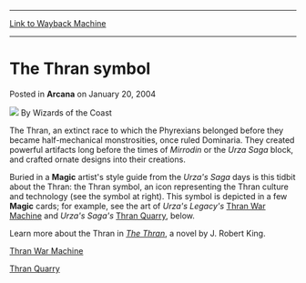 
---
[Link to Wayback Machine](https://web.archive.org/web/20210503142441/https://magic.wizards.com/en/articles/archive/arcana/thran-symbol-2004-01-20)

[_metadata_:author]:- "Wizards of the Coast"
[_metadata_:description]:- "The Thran, an extinct race to which the Phyrexians belonged before they became half-mechanical monstrosities, once ruled Dominaria. They created powerful artifacts long before the times of Mirrodin or the Urza Saga block, and crafted ornate designs into their creations.Buried in a Magic artist's style guide from the Urza's Saga days is this tidbit about the Thran: the Thran"
[_metadata_:generator]:- "Drupal 7 (http://drupal.org)"
[_metadata_:node]:- "606351"
[_metadata_:publish_date]:- "2004-01-20"
[_metadata_:source]:- "div-main-content"
[_metadata_:title]:- "The Thran symbol"
[_metadata_:wayback_capture_timestamp]:- "2021-05-03 14:24:41"
[_metadata_:wayback_raw_url]:- "https://web.archive.org/web/20210503142441id_/https://magic.wizards.com/en/articles/archive/arcana/thran-symbol-2004-01-20"
[_metadata_:wayback_url]:- "https://magic.wizards.com/en/articles/archive/arcana/thran-symbol-2004-01-20"
---


The Thran symbol
================



 Posted in **Arcana**
 on January 20, 2004 






![](https://media.magic.wizards.com/styles/auth_small/public/images/person/wizards_author.jpg)
By Wizards of the Coast











The Thran, an extinct race to which the Phyrexians belonged before they became half-mechanical monstrosities, once ruled Dominaria. They created powerful artifacts long before the times of *Mirrodin* or the *Urza Saga* block, and crafted ornate designs into their creations.

Buried in a **Magic** artist's style guide from the *Urza's Saga* days is this tidbit about the Thran: the Thran symbol, an icon representing the Thran culture and technology (see the symbol at right). This symbol is depicted in a few **Magic** cards; for example, see the art of *Urza's Legacy's* 
[Thran War Machine](http://gatherer.wizards.com/Pages/Card/Details.aspx?name=Thran+War+Machine) and *Urza's Saga's* 
[Thran Quarry](http://gatherer.wizards.com/Pages/Card/Details.aspx?name=Thran+Quarry), below.

Learn more about the Thran in [*The Thran*](http://archive.wizards.com/Magic/Magazine/Article.aspx?x=products/magicnovel/216000000), a novel by J. Robert King. 

[Thran War Machine](http://gatherer.wizards.com/Pages/Card/Details.aspx?&name=Thran%2BWar%2BMachine)

[Thran Quarry](http://gatherer.wizards.com/Pages/Card/Details.aspx?&name=Thran%2BQuarry)







